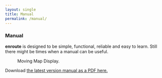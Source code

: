 ```yaml
---
layout: single
title: Manual
permalink: /manual/
---
```


### Manual

**enroute** is designed to be simple, functional, reliable and easy to learn.
Still there might be times when a manual can be useful.

<figure style="width: 150px" class="align-right">
  <img src="{{ site.url }}{{ site.baseurl }}/assets/pdf/IntroducingEnroute.pdf" alt="">
  <figcaption>Moving Map Display.</figcaption>
</figure>


Download [the latest version manual as a PDF here.](https://github.com/Akaflieg-Freiburg/enroute)


